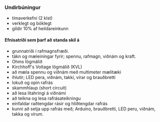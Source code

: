 
### Undirbúningur 

* tímaverkefni (2 klst) 
* verklegt og bóklegt
* gildir 10% af heildareinkunn

#### Efnisatriði sem þarf að standa skil á

* grunnatriði í rafmagnsfræði.
* tákn og mæleiningar fyrir; spennu, rafmagn, viðnám og kraft.
* Ohms lögmálið
* Kirchhoff's Voltage lögmálið (KVL)
* að mæla spennu og viðnám með multimeter mælitæki
* íhlutir; LED pera, viðnám, takki, vírar og brauðbretti
* lokuð og opin rafrás
* skammhlaup (short circuit)
* að lesa litahringi á viðnámi
* að teikna og lesa rafrásateikningu
* einfaldar raðtengdar rásir og hliðtengdar rafrás
* kunni að setja upp rafrás með; Arduino, brauðbretti, LED peru, viðnám, takka og vírum.
